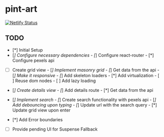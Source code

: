 # pint-art

[![Netlify Status](https://api.netlify.com/api/v1/badges/59da70d1-67f6-4000-b3e4-f0649920d169/deploy-status)](https://app.netlify.com/sites/pint-art/deploys)


## TODO
- [*] Initial Setup
- [*] Configure necessary dependencies
        - [*] Configure react-router
        - [*] Configure pexels api
- [ ] Create grid view
        - [*] Implement masonry grid
                - [*] Get data from the api
                - [*] Make it responsive
                - [*] Add skeleton loaders
        - [*] Add virtualization
        - [ ] Reuse dom nodes 
        - [ ] Add lazy loading
- [*] Create details view
        - [*] Add details route
        - [*] Get data from the api

- [*] Implement search
        - [*] Create search functionality with pexels api
        - [*] Add debouncing upon typing 
        - [*] Update url with the search query
        - [*] Update grid view upon enter
- [*] Add Error boundaries
- [ ] Provide pending UI for Suspense Fallback